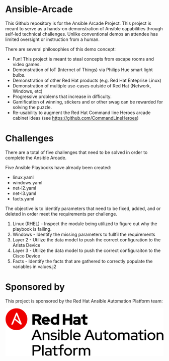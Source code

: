 # Ansible-Arcade

This Github repository is for the Ansible Arcade Project.  This project is meant to serve as a hands-on demonstration of Ansible capabilities through self-led technical challenges.  Unlike conventional demos an attendee has limited oversight or instruction from a human.

There are several philosophies of this demo concept:

- Fun!  This project is meant to steal concepts from escape rooms and video games.
- Demonstration of IoT (Internet of Things) via Philips Hue smart light bulbs.
- Demonstration of other Red Hat products (e.g. Red Hat Enteprise Linux)
- Demonstration of multiple use-cases outside of Red Hat (Network, Windows, etc)
- Progressive problems that increase in difficulty.
- Gamification of winning, stickers and or other swag can be rewarded for solving the puzzle.
- Re-usability to augment the Red Hat Command line Heroes arcade cabinet ideas (see https://github.com/CommandLineHeroes)

# Challenges
There are a total of five challenges that need to be solved in order to complete the Ansible Arcade.

Five Ansible Playbooks have already been created:
- linux.yaml
- windows.yaml
- net-l2.yaml
- net-l3.yaml
- facts.yaml

The objective is to identify parameters that need to be fixed, added, and or deleted in order meet the requirements per challenge.

1. Linux (RHEL) - Inspect the module being utilized to figure out why the playbook is failing.
2. Windows - Identify the missing parameters to fullfil the requirements
3. Layer 2 - Utilize the data model to push the correct configuration to the Arista Device
4. Layer 3 - Utilize the data model to push the correct configuraiton to the Cisco Device
5. Facts - Identify the facts that are gathered to correctly populate the variables in values.j2

# Sponsored by

This project is sponsored by the Red Hat Ansible Automation Platform team:

![ansible platform logo](roles/website/files/images/webpage_logo_black.png)
